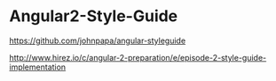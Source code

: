 # Angular2-Style-Guide

https://github.com/johnpapa/angular-styleguide


http://www.hirez.io/c/angular-2-preparation/e/episode-2-style-guide-implementation





